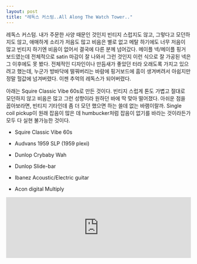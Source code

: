 ```yaml
---
layout: post
title: "레독스 커스텀..All Along The Watch Tower.."
---
```


레독스 커스텀. 내가 주문한 사양 때문인 것인지 빈티지 스럽지도 않고, 그렇다고 모던하지도 않고, 애매하게 소리가 저음도 많고 비음은 별로 없고 메탈 하기에도 너무 저음이 많고 빈티지 하기엔 비음이 없어서 결국에 다른 분께 넘어갔다. 메이플 넥/메이플 핑거 보드였는데 전체적으로 satin 마감이 잘 나와서 그런 것인지 이런 식으로 잘 가공된 넥은 그 이후에도 못 봤다. 전체적인 디자인이나 만듬새가 좋았던 터라 오래도록 가지고 있으려고 했는데, 누군가 방바닥에 떨꿔버리는 바람에 핑거보드에 흠이 생겨버려서 아쉽지만 정말 헐값에 넘겨버렸다. 이젠 추억의 레독스가 되어버렸다.

아래는 Squire Classic Vibe 60s로 만든 것이다. 빈티지 스럽게 톤도 가볍고 절대로 모던하지 않고 비음은 많고 그런 성향이라 원하던 바에 딱 맞아 떨어졌다. 아쉬운 점을 꼽아보라면, 빈티지 기타인데 좀 더 모던 했으면 하는 쓸데 없는 바램이랄까. Single coil pickup이 원래 잡음이 많은 데 humbucker처럼 잡음이 없기를 바라는 것이라든가 모두 다 실현 불가능한 것이다.

- Squire Classic Vibe 60s

- Audvans 1959 SLP (1959 plexi)

- Dunlop Crybaby Wah

- Dunlop Slide-bar

- Ibanez Acoustic/Electric guitar

- Acon digital Multiply


<iframe width="100%" height="166" scrolling="no" frameborder="no" src="https://w.soundcloud.com/player/?url=https%3A//api.soundcloud.com/tracks/196931511&amp;color=ff5500&amp;auto_play=false&amp;hide_related=false&amp;show_comments=true&amp;show_user=true&amp;show_reposts=false"></iframe>










